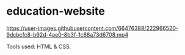 # education-website

https://user-images.githubusercontent.com/66476388/222966520-9dcbcfc8-b92d-4ae0-8b3f-1c88a73d6708.mp4

Tools used:
HTML & CSS.
